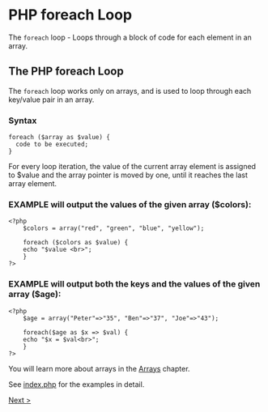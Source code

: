 # PHP foreach Loop

The ```foreach``` loop - Loops through a block of code for each element in an array.

## The PHP foreach Loop

The ```foreach``` loop works only on arrays, and is used to loop through each key/value pair in an array.

### Syntax

```
foreach ($array as $value) {
  code to be executed;
} 
```

For every loop iteration, the value of the current array element is assigned to $value and the array pointer is moved by one, until it reaches the last array element.


### EXAMPLE will output the values of the given array ($colors):

```
<?php
    $colors = array("red", "green", "blue", "yellow");

    foreach ($colors as $value) {
    echo "$value <br>";
    }
?> 
```

### EXAMPLE will output both the keys and the values of the given array ($age):

```
<?php
    $age = array("Peter"=>"35", "Ben"=>"37", "Joe"=>"43");

    foreach($age as $x => $val) {
    echo "$x = $val<br>";
    }
?> 
```

You will learn more about arrays in the [Arrays](../../16.%20Arrays) chapter.

See [index.php](index.php) for the examples in detail.

[Next >](../3.%20For%20Loop/README.md)